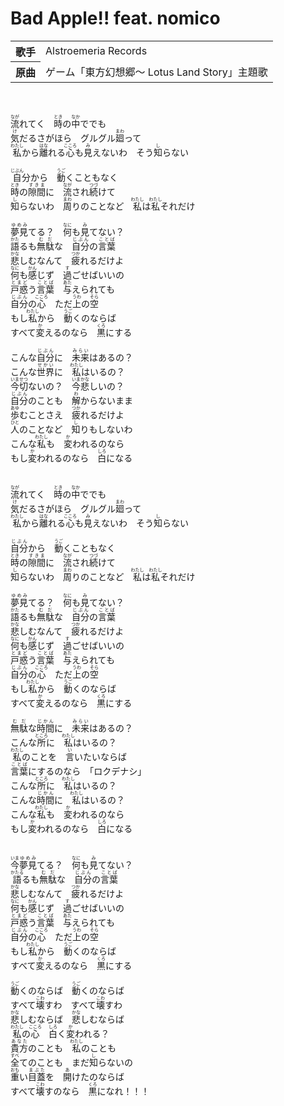 <h1>Bad Apple!! feat. nomico</h1>

<table>
<tbody>
<tr>
<th>歌手</th>
<td>Alstroemeria Records</td>
</tr>

<tr>
<th>原曲</th>
<td>ゲーム「東方幻想郷～ Lotus Land Story」主題歌</td>
</tr>
</tbody>
</table>
<br>
<br>
<div>
<ruby>流<rp>(</rp><rt>なが</rt><rp>)</rp></ruby>れてく　<ruby>時<rp>(</rp><rt>とき</rt><rp>)</rp></ruby>の<ruby>中<rp>(</rp><rt>なか</rt><rp>)</rp></ruby>ででも<br>
<ruby>気<rp>(</rp><rt>け</rt><rp>)</rp></ruby>だるさがほら　グルグル<ruby>廻<rp>(</rp><rt>まわ</rt><rp>)</rp></ruby>って<br>
<ruby>私<rp>(</rp><rt>わたし</rt><rp>)</rp></ruby>から<ruby>離<rp>(</rp><rt>はな</rt><rp>)</rp></ruby>れる<ruby>心<rp>(</rp><rt>こころ</rt><rp>)</rp></ruby>も<ruby>見<rp>(</rp><rt>み</rt><rp>)</rp></ruby>えないわ　そう<ruby>知<rp>(</rp><rt>し</rt><rp>)</rp></ruby>らない<br>
	<br>
<ruby>自<rp>(</rp><rt>じぶん</rt><rp>)</rp></ruby>分から　<ruby>動<rp>(</rp><rt>うご</rt><rp>)</rp></ruby>くこともなく<br>
<ruby>時<rp>(</rp><rt>とき</rt><rp>)</rp></ruby>の<ruby>隙間<rp>(</rp><rt>すきま</rt><rp>)</rp></ruby>に　<ruby>流<rp>(</rp><rt>なが</rt><rp>)</rp></ruby>され<ruby>続<rp>(</rp><rt>つづ</rt><rp>)</rp></ruby>けて<br>
<ruby>知<rp>(</rp><rt>し</rt><rp>)</rp></ruby>らないわ　<ruby>周<rp>(</rp><rt>まわ</rt><rp>)</rp></ruby>りのことなど　<ruby>私<rp>(</rp><rt>わたし</rt><rp>)</rp></ruby>は<ruby>私<rp>(</rp><rt>わたし</rt><rp>)</rp></ruby>それだけ<br>
	<br>
<ruby>夢見<rp>(</rp><rt>ゆめみ</rt><rp>)</rp></ruby>てる？　<ruby>何<rp>(</rp><rt>なに</rt><rp>)</rp></ruby>も<ruby>見<rp>(</rp><rt>み</rt><rp>)</rp></ruby>てない？<br>
<ruby>語<rp>(</rp><rt>かた</rt><rp>)</rp></ruby>るも<ruby>無駄<rp>(</rp><rt>むだ</rt><rp>)</rp></ruby>な　<ruby>自分<rp>(</rp><rt>じぶん</rt><rp>)</rp></ruby>の<ruby>言葉<rp>(</rp><rt>ことば</rt><rp>)</rp></ruby><br>
<ruby>悲<rp>(</rp><rt>かな</rt><rp>)</rp></ruby>しむなんて　<ruby>疲<rp>(</rp><rt>つか</rt><rp>)</rp></ruby>れるだけよ<br>
<ruby>何<rp>(</rp><rt>なに</rt><rp>)</rp></ruby>も<ruby>感<rp>(</rp><rt>かん</rt><rp>)</rp></ruby>じず　<ruby>過<rp>(</rp><rt>す</rt><rp>)</rp></ruby>ごせばいいの<br>
<ruby>戸惑<rp>(</rp><rt>とまど</rt><rp>)</rp></ruby>う<ruby>言葉<rp>(</rp><rt>ことば</rt><rp>)</rp></ruby>　<ruby>与<rp>(</rp><rt>あた</rt><rp>)</rp></ruby>えられても<br>
<ruby>自分<rp>(</rp><rt>じぶん</rt><rp>)</rp></ruby>の<ruby>心<rp>(</rp><rt>こころ</rt><rp>)</rp></ruby>　ただ<ruby>上<rp>(</rp><rt>うわ</rt><rp>)</rp></ruby>の<ruby>空<rp>(</rp><rt>そら</rt><rp>)</rp></ruby><br>
もし<ruby>私<rp>(</rp><rt>わたし</rt><rp>)</rp></ruby>から　<ruby>動<rp>(</rp><rt>うご</rt><rp>)</rp></ruby>くのならば<br>
すべて<ruby>変<rp>(</rp><rt>か</rt><rp>)</rp></ruby>えるのなら　<ruby>黒<rp>(</rp><rt>くろ</rt><rp>)</rp></ruby>にする<br>
	<br>
こんな<ruby>自分<rp>(</rp><rt>じぶん</rt><rp>)</rp></ruby>に　<ruby>未来<rp>(</rp><rt>みらい</rt><rp>)</rp></ruby>はあるの？<br>
こんな<ruby>世界<rp>(</rp><rt>せかい</rt><rp>)</rp></ruby>に　<ruby>私<rp>(</rp><rt>わたし</rt><rp>)</rp></ruby>はいるの？<br>
<ruby>今<rp>(</rp><rt>いま</rt><rp>)</rp></ruby><ruby>切<rp>(</rp><rt>せつ</rt><rp>)</rp></ruby>ないの？　<ruby>今<rp>(</rp><rt>いま</rt><rp>)</rp></ruby><ruby>悲<rp>(</rp><rt>かな</rt><rp>)</rp></ruby>しいの？<br>
<ruby>自分<rp>(</rp><rt>じぶん</rt><rp>)</rp></ruby>のことも　<ruby>解<rp>(</rp><rt>わ</rt><rp>)</rp></ruby>からないまま<br>
<ruby>歩<rp>(</rp><rt>あゆ</rt><rp>)</rp></ruby>むことさえ　<ruby>疲<rp>(</rp><rt>つか</rt><rp>)</rp></ruby>れるだけよ<br>
<ruby>人<rp>(</rp><rt>ひと</rt><rp>)</rp></ruby>のことなど　<ruby>知<rp>(</rp><rt>し</rt><rp>)</rp></ruby>りもしないわ<br>
こんな<ruby>私<rp>(</rp><rt>わたし</rt><rp>)</rp></ruby>も　<ruby>変<rp>(</rp><rt>か</rt><rp>)</rp></ruby>われるのなら<br>
もし<ruby>変<rp>(</rp><rt>か</rt><rp>)</rp></ruby>われるのなら　<ruby>白<rp>(</rp><rt>しろ</rt><rp>)</rp></ruby>になる<br>
	<br>
	<br>
<ruby>流<rp>(</rp><rt>なが</rt><rp>)</rp></ruby>れてく　<ruby>時<rp>(</rp><rt>とき</rt><rp>)</rp></ruby>の<ruby>中<rp>(</rp><rt>なか</rt><rp>)</rp></ruby>ででも<br>
<ruby>気<rp>(</rp><rt>け</rt><rp>)</rp></ruby>だるさがほら　グルグル<ruby>廻<rp>(</rp><rt>まわ</rt><rp>)</rp></ruby>って<br>
<ruby>私<rp>(</rp><rt>わたし</rt><rp>)</rp></ruby>から<ruby>離<rp>(</rp><rt>はな</rt><rp>)</rp></ruby>れる<ruby>心<rp>(</rp><rt>こころ</rt><rp>)</rp></ruby>も<ruby>見<rp>(</rp><rt>み</rt><rp>)</rp></ruby>えないわ　そう<ruby>知<rp>(</rp><rt>し</rt><rp>)</rp></ruby>らない<br>
	<br>
<ruby>自分<rp>(</rp><rt>じぶん</rt><rp>)</rp></ruby>から　<ruby>動<rp>(</rp><rt>うご</rt><rp>)</rp></ruby>くこともなく<br>
<ruby>時<rp>(</rp><rt>とき</rt><rp>)</rp></ruby>の<ruby>隙間<rp>(</rp><rt>すきま</rt><rp>)</rp></ruby>に　<ruby>流<rp>(</rp><rt>なが</rt><rp>)</rp></ruby>され<ruby>続<rp>(</rp><rt>つづ</rt><rp>)</rp></ruby>けて<br>
<ruby>知<rp>(</rp><rt>し</rt><rp>)</rp></ruby>らないわ　<ruby>周<rp>(</rp><rt>まわ</rt><rp>)</rp></ruby>りのことなど　<ruby>私<rp>(</rp><rt>わたし</rt><rp>)</rp></ruby>は<ruby>私<rp>(</rp><rt>わたし</rt><rp>)</rp></ruby>それだけ<br>
	<br>
<ruby>夢見<rp>(</rp><rt>ゆめみ</rt><rp>)</rp></ruby>てる？　<ruby>何<rp>(</rp><rt>なに</rt><rp>)</rp></ruby>も<ruby>見<rp>(</rp><rt>み</rt><rp>)</rp></ruby>てない？<br>
<ruby>語<rp>(</rp><rt>かた</rt><rp>)</rp></ruby>るも<ruby>無駄<rp>(</rp><rt>むだ</rt><rp>)</rp></ruby>な　<ruby>自分<rp>(</rp><rt>じぶん</rt><rp>)</rp></ruby>の<ruby>言葉<rp>(</rp><rt>ことば</rt><rp>)</rp></ruby><br>
<ruby>悲<rp>(</rp><rt>かな</rt><rp>)</rp></ruby>しむなんて　<ruby>疲<rp>(</rp><rt>つか</rt><rp>)</rp></ruby>れるだけよ<br>
<ruby>何<rp>(</rp><rt>なに</rt><rp>)</rp></ruby>も<ruby>感<rp>(</rp><rt>かん</rt><rp>)</rp></ruby>じず　<ruby>過<rp>(</rp><rt>す</rt><rp>)</rp></ruby>ごせばいいの<br>
<ruby>戸惑<rp>(</rp><rt>とまど</rt><rp>)</rp></ruby>う<ruby>言葉<rp>(</rp><rt>ことば</rt><rp>)</rp></ruby>　<ruby>与<rp>(</rp><rt>あた</rt><rp>)</rp></ruby>えられても<br>
<ruby>自分<rp>(</rp><rt>じぶん</rt><rp>)</rp></ruby>の<ruby>心<rp>(</rp><rt>こころ</rt><rp>)</rp></ruby>　ただ<ruby>上<rp>(</rp><rt>うわ</rt><rp>)</rp></ruby>の<ruby>空<rp>(</rp><rt>そら</rt><rp>)</rp></ruby><br>
もし<ruby>私<rp>(</rp><rt>わたし</rt><rp>)</rp></ruby>から　<ruby>動<rp>(</rp><rt>うご</rt><rp>)</rp></ruby>くのならば<br>
すべて<ruby>変<rp>(</rp><rt>か</rt><rp>)</rp></ruby>えるのなら　<ruby>黒<rp>(</rp><rt>くろ</rt><rp>)</rp></ruby>にする<br>
	<br>
<ruby>無駄<rp>(</rp><rt>むだ</rt><rp>)</rp></ruby>な<ruby>時間<rp>(</rp><rt>じかん</rt><rp>)</rp></ruby>に　<ruby>未来<rp>(</rp><rt>みらい</rt><rp>)</rp></ruby>はあるの？<br>
こんな<ruby>所<rp>(</rp><rt>ところ</rt><rp>)</rp></ruby>に　<ruby>私<rp>(</rp><rt>わたし</rt><rp>)</rp></ruby>はいるの？<br>
<ruby>私<rp>(</rp><rt>わたし</rt><rp>)</rp></ruby>のことを　<ruby>言<rp>(</rp><rt>い</rt><rp>)</rp></ruby>いたいならば<br>
<ruby>言葉<rp>(</rp><rt>ことば</rt><rp>)</rp></ruby>にするのなら　「ロクデナシ」<br>
こんな<ruby>所<rp>(</rp><rt>ところ</rt><rp>)</rp></ruby>に　<ruby>私<rp>(</rp><rt>わたし</rt><rp>)</rp></ruby>はいるの？<br>
こんな<ruby>時間<rp>(</rp><rt>じかん</rt><rp>)</rp></ruby>に　<ruby>私<rp>(</rp><rt>わたし</rt><rp>)</rp></ruby>はいるの？<br>
こんな<ruby>私<rp>(</rp><rt>わたし</rt><rp>)</rp></ruby>も　<ruby>変<rp>(</rp><rt>か</rt><rp>)</rp></ruby>われるのなら<br>
もし<ruby>変<rp>(</rp><rt>か</rt><rp>)</rp></ruby>われるのなら　<ruby>白<rp>(</rp><rt>しろ</rt><rp>)</rp></ruby>になる<br>
	<br>
	<br>
<ruby>今<rp>(</rp><rt>いま</rt><rp>)</rp></ruby><ruby>夢見<rp>(</rp><rt>ゆめみ</rt><rp>)</rp></ruby>てる？　<ruby>何<rp>(</rp><rt>なに</rt><rp>)</rp></ruby>も<ruby>見<rp>(</rp><rt>み</rt><rp>)</rp></ruby>てない？<br>
<ruby>語<rp>(</rp><rt>かたる</rt><rp>)</rp></ruby>るも<ruby>無駄<rp>(</rp><rt>むだ</rt><rp>)</rp></ruby>な　<ruby>自分<rp>(</rp><rt>じぶん</rt><rp>)</rp></ruby>の<ruby>言葉<rp>(</rp><rt>ことば</rt><rp>)</rp></ruby><br>
<ruby>悲<rp>(</rp><rt>かな</rt><rp>)</rp></ruby>しむなんて　<ruby>疲<rp>(</rp><rt>つか</rt><rp>)</rp></ruby>れるだけよ<br>
<ruby>何<rp>(</rp><rt>なに</rt><rp>)</rp></ruby>も<ruby>感<rp>(</rp><rt>かん</rt><rp>)</rp></ruby>じず　<ruby>過<rp>(</rp><rt>す</rt><rp>)</rp></ruby>ごせばいいの<br>
<ruby>戸惑<rp>(</rp><rt>とまど</rt><rp>)</rp></ruby>う<ruby>言葉<rp>(</rp><rt>ことば</rt><rp>)</rp></ruby>　<ruby>与<rp>(</rp><rt>あた</rt><rp>)</rp></ruby>えられても<br>
<ruby>自分<rp>(</rp><rt>じぶん</rt><rp>)</rp></ruby>の<ruby>心<rp>(</rp><rt>こころ</rt><rp>)</rp></ruby>　ただ<ruby>上<rp>(</rp><rt>うわ</rt><rp>)</rp></ruby>の<ruby>空<rp>(</rp><rt>そら</rt><rp>)</rp></ruby><br>
もし<ruby>私<rp>(</rp><rt>わたし</rt><rp>)</rp></ruby>から　<ruby>動<rp>(</rp><rt>うご</rt><rp>)</rp></ruby>くのならば<br>
すべて<ruby>変<rp>(</rp><rt>か</rt><rp>)</rp></ruby>えるのなら　<ruby>黒<rp>(</rp><rt>くろ</rt><rp>)</rp></ruby>にする<br>
	<br>
<ruby>動<rp>(</rp><rt>うご</rt><rp>)</rp></ruby>くのならば　<ruby>動<rp>(</rp><rt>うご</rt><rp>)</rp></ruby>くのならば<br>
すべて<ruby>壊<rp>(</rp><rt>こわ</rt><rp>)</rp></ruby>すわ　すべて<ruby>壊<rp>(</rp><rt>こわ</rt><rp>)</rp></ruby>すわ<br>
<ruby>悲<rp>(</rp><rt>かな</rt><rp>)</rp></ruby>しむならば　<ruby>悲<rp>(</rp><rt>かな</rt><rp>)</rp></ruby>しむならば<br>
<ruby>私<rp>(</rp><rt>わたし</rt><rp>)</rp></ruby>の<ruby>心<rp>(</rp><rt>こころ</rt><rp>)</rp></ruby>　<ruby>白<rp>(</rp><rt>しろ</rt><rp>)</rp></ruby>く<ruby>変<rp>(</rp><rt>か</rt><rp>)</rp></ruby>われる？<br>
<ruby>貴方<rp>(</rp><rt>あなた</rt><rp>)</rp></ruby>のことも　<ruby>私<rp>(</rp><rt>わたし</rt><rp>)</rp></ruby>のことも<br>
<ruby>全<rp>(</rp><rt>すべ</rt><rp>)</rp></ruby>てのことも　まだ<ruby>知<rp>(</rp><rt>し</rt><rp>)</rp></ruby>らないの<br>
<ruby>重<rp>(</rp><rt>おも</rt><rp>)</rp></ruby>い<ruby>目蓋<rp>(</rp><rt>まぶた</rt><rp>)</rp></ruby>を　<ruby>開<rp>(</rp><rt>あ</rt><rp>)</rp></ruby>けたのならば<br>
すべて<ruby>壊<rp>(</rp><rt>こわ</rt><rp>)</rp></ruby>すのなら　<ruby>黒<rp>(</rp><rt>くろ</rt><rp>)</rp></ruby>になれ！！！<br>
</div>
